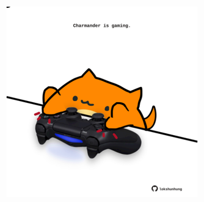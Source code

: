 <!-- built at 22/09/2025, 08:00:31 UTC -->
<p align="center">
  <img width="500" height="500" src="./ReadmeImage.svg">
</p>
